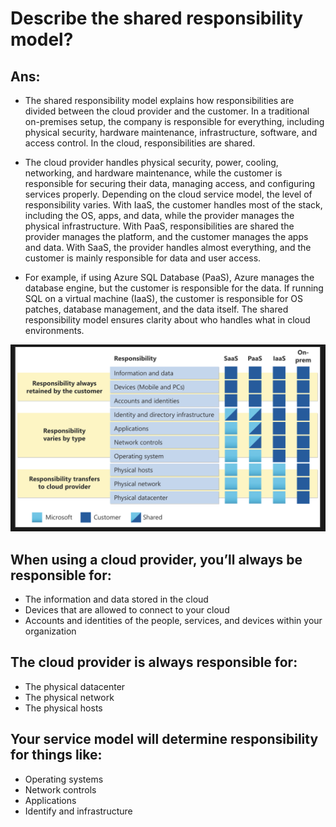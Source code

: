 # Describe the shared responsibility model?

## Ans:

- The shared responsibility model explains how responsibilities are divided between the cloud provider and the customer. In a traditional on-premises setup, the company is responsible for everything, including physical security, hardware maintenance, infrastructure, software, and access control. In the cloud, responsibilities are shared.

- The cloud provider handles physical security, power, cooling, networking, and hardware maintenance, while the customer is responsible for securing their data, managing access, and configuring services properly. Depending on the cloud service model, the level of responsibility varies. With IaaS, the customer handles most of the stack, including the OS, apps, and data, while the provider manages the physical infrastructure. With PaaS, responsibilities are shared the provider manages the platform, and the customer manages the apps and data. With SaaS, the provider handles almost everything, and the customer is mainly responsible for data and user access.

- For example, if using Azure SQL Database (PaaS), Azure manages the database engine, but the customer is responsible for the data. If running SQL on a virtual machine (IaaS), the customer is responsible for OS patches, database management, and the data itself. The shared responsibility model ensures clarity about who handles what in cloud environments.

![Cloud Chart](../assets/images/shared-responsibility-chart.png)

## When using a cloud provider, you’ll always be responsible for:

 - The information and data stored in the cloud
 - Devices that are allowed to connect to your cloud
 - Accounts and identities of the people, services, and devices within your organization

 ## The cloud provider is always responsible for:

 - The physical datacenter
 - The physical network
 - The physical hosts

 ## Your service model will determine responsibility for things like:
 - Operating systems
 - Network controls
 - Applications
 - Identify and infrastructure
 
